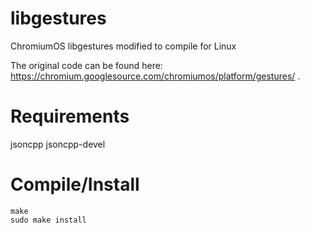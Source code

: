 libgestures
===========

ChromiumOS libgestures modified to compile for Linux

The original code can be found here: https://chromium.googlesource.com/chromiumos/platform/gestures/ .

Requirements
===========
jsoncpp
jsoncpp-devel

Compile/Install
===========

```
make
sudo make install
```
